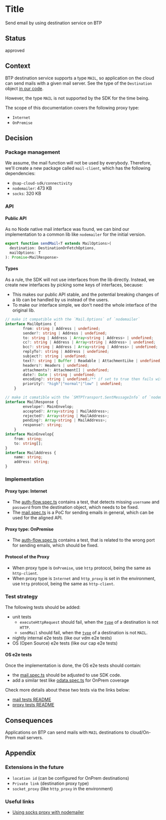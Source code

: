 # Title
Send email by using destination service on BTP

## Status

approved

## Context

BTP destination service supports a type `MAIL`, so application on the cloud can send mails with a given mail server.
See the type of the `Destination` object [in our code](https://github.com/SAP/cloud-sdk-js/blob/main/packages/connectivity/src/scp-cf/destination/destination-service-types.ts#L95).

However, the type `MAIL` is not supported by the SDK for the time being.

The scope of this documentation covers the following proxy type:
- `Internet`
- `OnPremise`

## Decision
### Package management
We assume, the mail function will not be used by everybody.
Therefore, we'll create a new package called `mail-client`, which has the following dependencies:
- `@sap-cloud-sdk/connectivity`
- `nodemailer`: 473 KB
- `socks`: 320 KB

### API
#### Public API
As no Node native mail interface was found, we can bind our implementation to a common lib like `nodemailer` for the initial version.
```ts
export function sendMail<T extends MailOptions>(
  destination: DestinationOrFetchOptions,
  mailOptions: T
): Promise<MailResponse>
```

#### Types
As a rule, the SDK will not use interfaces from the lib directly.
Instead, we create new interfaces by picking some keys of interfaces, because:
-  This makes our public API stable, and the potential breaking changes of a lib can be handled by us instead of the users.
-  To make our interface simple, we don't need the whole interface of the original lib.

```ts
// make it compatible with the `Mail.Options` of `nodemailer`
interface MailOptions {
        from: string | Address | undefined;
        sender?: string | Address | undefined;
        to: string | Address | Array<string | Address> | undefined;
        cc?: string | Address | Array<string | Address> | undefined;
        bcc?: string | Address | Array<string | Address> | undefined;
        replyTo?: string | Address | undefined;
        subject?: string | undefined;
        text?: string | Buffer | Readable | AttachmentLike | undefined;
        headers?: Headers | undefined;
        attachments?: Attachment[] | undefined;
        date?: Date | string | undefined;
        encoding?: string | undefined;/** if set to true then fails with an error when a node tries to load content from URL */
        priority?: "high"|"normal"|"low" | undefined;
    }
```

```ts
// make it comatible with the `SMTPTransport.SentMessageInfo` of `nodemailer`
interface MailResponse {
        envelope?: MainEnvelop;
        accepted?: Array<string | MailAddress>;
        rejected?: Array<string | MailAddress>;
        pending?: Array<string | MailAddress>;
        response?: string;
    }
interface MainEnvelop{
    from: string;
    to: string[];
}
interface MailAddress {
    name: string;
    address: string;
}
```

### Implementation
#### Proxy type: Internet
- The [auth-flow.spec.ts](test-packages/integration-tests/test/auth-flows/auth-flow.spec.ts) contains a test, that detects missing `username` and `password` from the destination object, which needs to be fixed.
- The [mail.spec.ts](test-packages/e2e-tests/test/mail/mail.spec.ts) is a PoC for sending emails in general, which can be used for the aligned API.
#### Proxy type: OnPremise
- The [auth-flow.spec.ts](test-packages/integration-tests/test/auth-flows/auth-flow.spec.ts) contains a test, that is related to the wrong port for sending emails, which should be fixed.
#### Protocol of the Proxy
- When proxy type is `OnPremise`, use `http` protocol, being the same as `http-client`.
- When proxy type is `Internet` and `http_proxy` is set in the environment, use `http` protocol, being the same as `http-client`.

### Test strategy
The following tests should be added:
- unit tests
  - `executeHttpRequest` should fail, when the [`type`]((https://github.com/SAP/cloud-sdk-js/blob/main/packages/connectivity/src/scp-cf/destination/destination-service-types.ts#L95)) of a destination is not `HTTP`.
  - `sendMail` should fail, when the [`type`]((https://github.com/SAP/cloud-sdk-js/blob/main/packages/connectivity/src/scp-cf/destination/destination-service-types.ts#L95)) of a destination is not `MAIL`.
- nightly internal e2e tests (like our vdm e2e tests)
- OS (Open Source) e2e tests (like our cap e2e tests)

#### OS e2e tests
Once the implementation is done, the OS e2e tests should contain:
- the [mail.spec.ts](test-packages/e2e-tests/test/mail/mail.spec.ts) should be adjusted to use SDK code.
- add a similar test like [odata.spec.ts](test-packages/e2e-tests/test/on-prem/odata.spec.ts) for OnPrem coverage

Check more details about these two tests via the links below:
- [mail tests README](test-packages/e2e-tests/test/mail/README.md)
- [proxy tests README](test-packages/e2e-tests/test/on-prem/README.md)

## Consequences
Applications on BTP can send mails with `MAIL` destinations to cloud/On-Prem mail servers.

## Appendix
### Extensions in the future
- `location id` (can be configured for OnPrem destinations)
- `Private link` (destination proxy type)
- `socket_proxy` (like `http_proxy` in the environment)

### Useful links
- [Using socks proxy with nodemailer](https://nodemailer.com/smtp/proxies/#2-using-socks-proxy)

